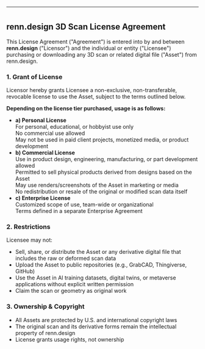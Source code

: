
---
# 

  <h2>renn.design 3D Scan License Agreement</h2>

  <p>This License Agreement ("Agreement") is entered into by and between <strong>renn.design</strong> ("Licensor") and the individual or entity ("Licensee") purchasing or downloading any 3D scan or related digital file ("Asset") from renn.design.</p>

  <h3>1. Grant of License</h3>
  <p>Licensor hereby grants Licensee a non-exclusive, non-transferable, revocable license to use the Asset, subject to the terms outlined below.</p>

  <p><strong>Depending on the license tier purchased, usage is as follows:</strong></p>

  <ul>
    <li><strong>a) Personal License</strong><br>
      For personal, educational, or hobbyist use only<br>
      No commercial use allowed<br>
      May not be used in paid client projects, monetized media, or product development
    </li>
    <li><strong>b) Commercial License</strong><br>
      Use in product design, engineering, manufacturing, or part development allowed<br>
      Permitted to sell physical products derived from designs based on the Asset<br>
      May use renders/screenshots of the Asset in marketing or media<br>
      No redistribution or resale of the original or modified scan data itself
    </li>
    <li><strong>c) Enterprise License</strong><br>
      Customized scope of use, team-wide or organizational<br>
      Terms defined in a separate Enterprise Agreement
    </li>
  </ul>

  <h3>2. Restrictions</h3>
  <p>Licensee may not:</p>
  <ul>
    <li>Sell, share, or distribute the Asset or any derivative digital file that includes the raw or deformed scan data</li>
    <li>Upload the Asset to public repositories (e.g., GrabCAD, Thingiverse, GitHub)</li>
    <li>Use the Asset in AI training datasets, digital twins, or metaverse applications without explicit written permission</li>
    <li>Claim the scan or geometry as original work</li>
  </ul>

  <h3>3. Ownership & Copyright</h3>
  <ul>
    <li>All Assets are protected by U.S. and international copyright laws</li>
    <li>The original scan and its derivative forms remain the intellectual property of renn.design</li>
    <li>License grants usage rights, not ownership</li>
  </ul>